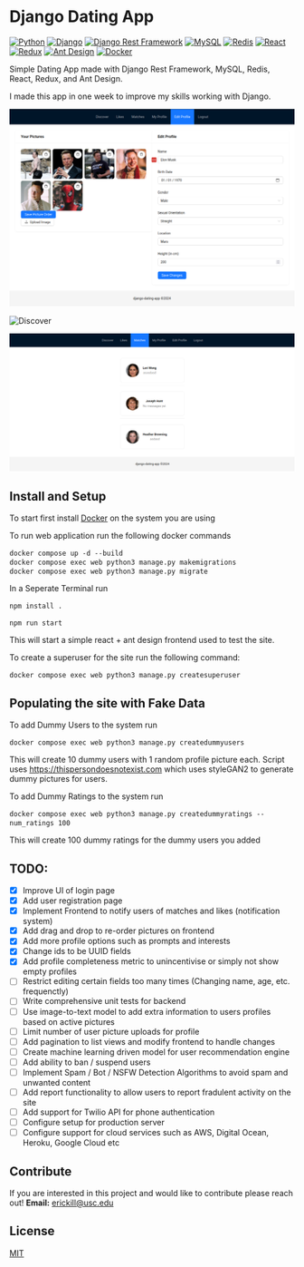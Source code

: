 # Django Dating App

[![Python](https://img.shields.io/badge/Python-3.x-blue)](https://www.python.org/)
[![Django](https://img.shields.io/badge/Django-5.x-green)](https://www.djangoproject.com/)
[![Django Rest Framework](https://img.shields.io/badge/Django%20Rest%20Framework-3.x-green)](https://www.django-rest-framework.org/)
[![MySQL](https://img.shields.io/badge/MySQL-8.x-blue)](https://www.mysql.com/)
[![Redis](https://img.shields.io/badge/Redis-7.x-red)](https://redis.io/)
[![React](https://img.shields.io/badge/React-18.x-blue)](https://reactjs.org/)
[![Redux](https://img.shields.io/badge/Redux-9.x-purple)](https://redux.js.org/)
[![Ant Design](https://img.shields.io/badge/Ant%20Design-4.x-blue)](https://ant.design/)
[![Docker](https://img.shields.io/badge/Docker-20.x-blue)](https://www.docker.com/)

Simple Dating App made with Django Rest Framework, MySQL, Redis, React, Redux, and Ant Design.

I made this app in one week to improve my skills working with Django.

![Edit Profile](assets/edit_profile.png)

![Discover](assets/discover.png)

![Matches](assets/matches.png)

## Install and Setup

To start first install [Docker](https://docs.docker.com/engine/install/) on the system you are using

To run web application run the following docker commands

```
docker compose up -d --build
docker compose exec web python3 manage.py makemigrations
docker compose exec web python3 manage.py migrate
```

In a Seperate Terminal run

```
npm install .
```

```
npm run start
```

This will start a simple react + ant design frontend used to test the site.

To create a superuser for the site run the following command:

```
docker compose exec web python3 manage.py createsuperuser
```

<!-- To run api endpoint test cases run
```
docker compose exec web python3 manage.py test
``` -->

## Populating the site with Fake Data

To add Dummy Users to the system run

```
docker compose exec web python3 manage.py createdummyusers
```

This will create 10 dummy users with 1 random profile picture each.
Script uses https://thispersondoesnotexist.com which uses styleGAN2 to generate dummy pictures for users.

To add Dummy Ratings to the system run

```
docker compose exec web python3 manage.py createdummyratings --num_ratings 100
```

This will create 100 dummy ratings for the dummy users you added

## TODO:

-   [x] Improve UI of login page
-   [x] Add user registration page
-   [x] Implement Frontend to notify users of matches and likes (notification system)
-   [x] Add drag and drop to re-order pictures on frontend
-   [x] Add more profile options such as prompts and interests
-   [x] Change ids to be UUID fields
-   [x] Add profile completeness metric to unincentivise or simply not show empty profiles
-   [ ] Restrict editing certain fields too many times (Changing name, age, etc. frequenctly)
-   [ ] Write comprehensive unit tests for backend
-   [ ] Use image-to-text model to add extra information to users profiles based on active pictures
-   [ ] Limit number of user picture uploads for profile
-   [ ] Add pagination to list views and modify frontend to handle changes
-   [ ] Create machine learning driven model for user recommendation engine
-   [ ] Add ability to ban / suspend users
-   [ ] Implement Spam / Bot / NSFW Detection Algorithms to avoid spam and unwanted content
-   [ ] Add report functionality to allow users to report fradulent activity on the site
-   [ ] Add support for Twilio API for phone authentication
-   [ ] Configure setup for production server
-   [ ] Configure support for cloud services such as AWS, Digital Ocean, Heroku, Google Cloud etc

## Contribute

If you are interested in this project and would like to contribute please reach out! **Email:** [erickill@usc.edu](mailto:erickill@usc.edu)

## License

[MIT](LICENSE.txt)
